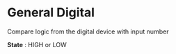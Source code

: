 General Digital
===================
Compare logic from the digital device with input number

**State**
: HIGH or LOW
